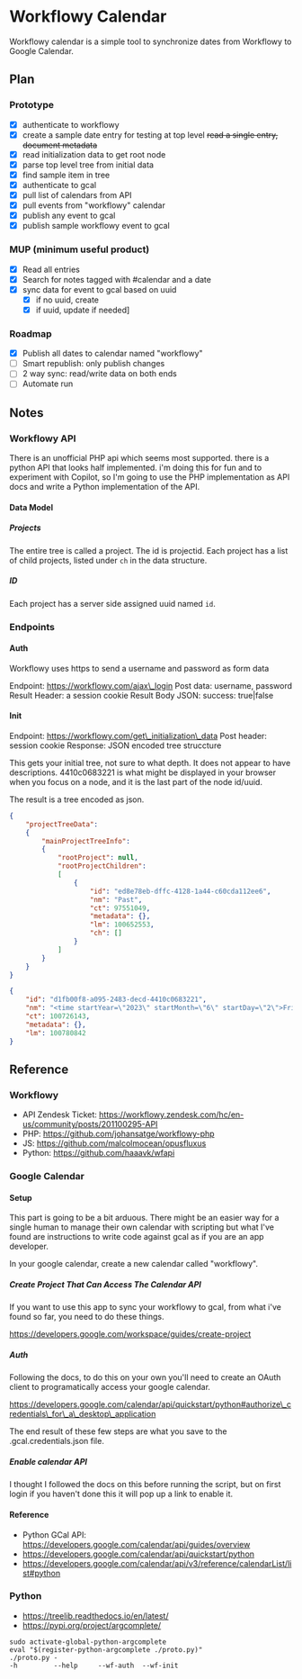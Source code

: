 # Workflowy Calendar

Workflowy calendar is a simple tool to synchronize dates from Workflowy to
Google Calendar.

## Plan

### Prototype

* [X] authenticate to workflowy
* [X] create a sample date entry for testing at top level
~~read a single entry, document metadata~~
* [X] read initialization data to get root node
* [X] parse top level tree from initial data
* [X] find sample item in tree
* [X] authenticate to gcal
* [X] pull list of calendars from API
* [X] pull events from "workflowy" calendar
* [X] publish any event to gcal
* [X] publish sample workflowy event to gcal

### MUP (minimum useful product)

* [X] Read all entries
* [X] Search for notes tagged with #calendar and a date
* [X] sync data for event to gcal based on uuid
  * [X] if no uuid, create
  * [X] if uuid, update if needed]

### Roadmap

* [X] Publish all dates to calendar named "workflowy"
* [ ] Smart republish: only publish changes
* [ ] 2 way sync: read/write data on both ends
* [ ] Automate run

## Notes

### Workflowy API

There is an unofficial PHP api which seems most supported. there is a python
API that looks half implemented. i'm doing this for fun and to experiment with
Copilot, so I'm going to use the PHP implementation as API docs and write a
Python implementation of the API.

#### Data Model

##### Projects

The entire tree is called a project. The id is projectid. Each project has a list
of child projects, listed under `ch` in the data structure.

##### ID

Each project has a server side assigned uuid named `id`.

### Endpoints

#### Auth

Workflowy uses https to send a username and password as form data

Endpoint: https://workflowy.com/ajax\_login
Post data: username, password
Result Header: a session cookie
Result Body JSON: success: true|false

#### Init

Endpoint: https://workflowy.com/get\_initialization\_data
Post header: session cookie
Response: JSON encoded tree struccture

This gets your initial tree, not sure to what depth. It does not appear to have
descriptions. 4410c0683221 is what might be displayed in your browser when you
focus on a node, and it is the last part of the node id/uuid.

The result is a tree encoded as json.

```json
{
    "projectTreeData":
    {
        "mainProjectTreeInfo":
        {
            "rootProject": null,
            "rootProjectChildren":
            [
                {
                    "id": "ed8e78eb-dffc-4128-1a44-c60cda112ee6",
                    "nm": "Past",
                    "ct": 97551049,
                    "metadata": {},
                    "lm": 100652553,
                    "ch": []
                }
            ]
        } 
    }
}
```


```json
{
    "id": "d1fb00f8-a095-2483-decd-4410c0683221",
    "nm": "<time startYear=\"2023\" startMonth=\"6\" startDay=\"2\">Fri, Jun 2, 2023</time> post this test node to google calendar",
    "ct": 100726143,
    "metadata": {},
    "lm": 100780842
}
```

## Reference

### Workflowy

* API Zendesk Ticket: https://workflowy.zendesk.com/hc/en-us/community/posts/201100295-API
* PHP: https://github.com/johansatge/workflowy-php
* JS: https://github.com/malcolmocean/opusfluxus
* Python: https://github.com/haaavk/wfapi

### Google Calendar

#### Setup

This part is going to be a bit arduous. There might be an easier way for a
single human to manage their own calendar with scripting but what I've found are
instructions to write code against gcal as if you are an app developer.

In your google calendar, create a new calendar called "workflowy".

##### Create Project That Can Access The Calendar API

If you want to use this app to sync your workflowy to gcal, from what i've
found so far, you need to do these things.

https://developers.google.com/workspace/guides/create-project

##### Auth

Following the docs, to do this on your own you'll need to create an OAuth
client to programatically access your google calendar.

https://developers.google.com/calendar/api/quickstart/python#authorize\_credentials\_for\_a\_desktop\_application

The end result of these few steps are what you save to the
.gcal.credentials.json file. 

##### Enable calendar API

I thought I followed the docs on this before running the script, but on first
login if you haven't done this it will pop up a link to enable it.

#### Reference

* Python GCal API: https://developers.google.com/calendar/api/guides/overview
* https://developers.google.com/calendar/api/quickstart/python
* https://developers.google.com/calendar/api/v3/reference/calendarList/list#python

### Python

* https://treelib.readthedocs.io/en/latest/
* https://pypi.org/project/argcomplete/

```
sudo activate-global-python-argcomplete
eval "$(register-python-argcomplete ./proto.py)"
./proto.py -
-h         --help     --wf-auth  --wf-init
```
